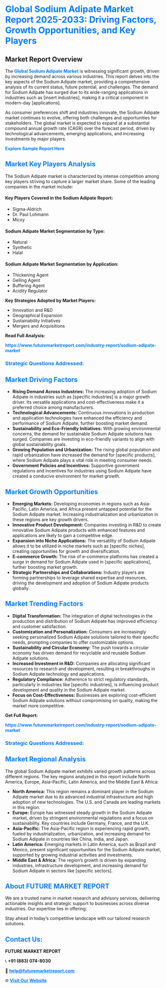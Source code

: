 <h1 style="color: #007BFF;">Global Sodium Adipate Market Report 2025-2033: Driving Factors, Growth Opportunities, and Key Players</h1>

<section id="overview">
<h2>Market Report Overview</h2>
<p>The <a href="https://www.futuremarketreport.com/industry-report/sodium-adipate-market" style="color: #007BFF; text-decoration: none;"><strong>Global Sodium Adipate Market</strong></a> is witnessing significant growth, driven by increasing demand across various industries. This report delves into the key aspects of the Sodium Adipate market, providing a comprehensive analysis of its current status, future potential, and challenges. The demand for Sodium Adipate has surged due to its wide-ranging applications in industries such as [insert industries], making it a critical component in modern-day [applications].</p>
<p>As consumer preferences shift and industries innovate, the Sodium Adipate market continues to evolve, offering both challenges and opportunities for stakeholders. The global market is expected to expand at a substantial compound annual growth rate (CAGR) over the forecast period, driven by technological advancements, emerging applications, and increasing investments by major players.</p>
</section>

<section id="overview">
<p><a href="https://www.futuremarketreport.com/request-sample/reportId=83060" style="color: #007BFF; text-decoration: none;"><strong>Explore Sample Report Here</strong></a></p>
</section>

<section id="key-players">
<h2 style="color: #007BFF;">Market Key Players Analysis</h2>
<p>The Sodium Adipate market is characterized by intense competition among key players striving to capture a larger market share. Some of the leading companies in the market include:</p>
<h4>Key Players Covered in the Sodium Adipate Report:</h4>
<ul><li>Sigma-Aldrich</li><li>Dr. Paul Lohmann</li><li>Micxy</li></ul>
<h4>Sodium Adipate Market Segmentation by Type:</h4>
<ul><li>Natural</li><li>Synthetic</li><li>Halal</li></ul>

<h4>Sodium Adipate Market Segmentation by Application:</h4>
<ul><li>Thickening Agent</li><li>Gelling Agent</li><li>Buffering Agent</li><li>Acidity Regulator</li></ul>
<p><strong>Key Strategies Adopted by Market Players:</strong></p>
<ul>
<li>Innovation and R&D</li>
<li>Geographical Expansion</li>
<li>Sustainability Initiatives</li>
<li>Mergers and Acquisitions</li>
</ul>
</section>

<section>
<p><strong>Read Full Analysis: </strong></p><a href="https://www.futuremarketreport.com/industry-report/sodium-adipate-market" style="color: #007BFF; text-decoration: none;"><strong>https://www.futuremarketreport.com/industry-report/sodium-adipate-market</strong></a>
<h3 style="color: #007BFF;">Strategic Questions Addressed:</h3>
</section>

<section id="driving-factors">
<h2 style="color: #007BFF;">Market Driving Factors</h2>
<ul>
<li><strong>Rising Demand Across Industries:</strong> The increasing adoption of Sodium Adipate in industries such as [specific industries] is a major growth driver. Its versatile applications and cost-effectiveness make it a preferred choice among manufacturers.</li>
<li><strong>Technological Advancements:</strong> Continuous innovations in production and application technologies have enhanced the efficiency and performance of Sodium Adipate, further boosting market demand.</li>
<li><strong>Sustainability and Eco-Friendly Initiatives:</strong> With growing environmental concerns, the demand for sustainable Sodium Adipate solutions has surged. Companies are investing in eco-friendly variants to align with global sustainability goals.</li>
<li><strong>Growing Population and Urbanization:</strong> The rising global population and rapid urbanization have increased the demand for [specific products], where Sodium Adipate plays a vital role in meeting consumer needs.</li>
<li><strong>Government Policies and Incentives:</strong> Supportive government regulations and incentives for industries using Sodium Adipate have created a conducive environment for market growth.</li>
</ul>
</section>

<section id="growth-opportunities">
<h2 style="color: #007BFF;">Market Growth Opportunities</h2>
<ul>
<li><strong>Emerging Markets:</strong> Developing economies in regions such as Asia-Pacific, Latin America, and Africa present untapped potential for the Sodium Adipate market. Increasing industrialization and urbanization in these regions are key growth drivers.</li>
<li><strong>Innovative Product Development:</strong> Companies investing in R&D to create innovative Sodium Adipate products with enhanced features and applications are likely to gain a competitive edge.</li>
<li><strong>Expansion into Niche Applications:</strong> The versatility of Sodium Adipate allows it to be utilized in niche markets such as [specific niches], creating opportunities for growth and diversification.</li>
<li><strong>E-commerce Growth:</strong> The rise of e-commerce platforms has created a surge in demand for Sodium Adipate used in [specific applications], further boosting market growth.</li>
<li><strong>Strategic Partnerships and Collaborations:</strong> Industry players are forming partnerships to leverage shared expertise and resources, driving the development and adoption of Sodium Adipate products globally.</li>
</ul>
</section>

<section id="trending-factors">
<h2 style="color: #007BFF;">Market Trending Factors</h2>
<ul>
<li><strong>Digital Transformation:</strong> The integration of digital technologies in the production and distribution of Sodium Adipate has improved efficiency and customer satisfaction.</li>
<li><strong>Customization and Personalization:</strong> Consumers are increasingly seeking personalized Sodium Adipate solutions tailored to their specific needs, prompting companies to offer customizable options.</li>
<li><strong>Sustainability and Circular Economy:</strong> The push towards a circular economy has driven demand for recyclable and reusable Sodium Adipate solutions.</li>
<li><strong>Increased Investment in R&D:</strong> Companies are allocating significant resources to research and development, resulting in breakthroughs in Sodium Adipate technology and applications.</li>
<li><strong>Regulatory Compliance:</strong> Adherence to strict regulatory standards, particularly in industries like [specific industries], is influencing product development and quality in the Sodium Adipate market.</li>
<li><strong>Focus on Cost-Effectiveness:</strong> Businesses are exploring cost-efficient Sodium Adipate solutions without compromising on quality, making the market more competitive.</li>
</ul>
</section>

<section>
<p><strong>Get Full Report: </strong></p><a href="https://www.futuremarketreport.com/industry-report/sodium-adipate-market" style="color: #007BFF; text-decoration: none;"><strong>https://www.futuremarketreport.com/industry-report/sodium-adipate-market</strong></a>
<h3 style="color: #007BFF;">Strategic Questions Addressed:</h3>
</section>


<section id="regional-analysis">
<h2 style="color: #007BFF;">Market Regional Analysis</h2>
<p>The global Sodium Adipate market exhibits varied growth patterns across different regions. The key regions analyzed in this report include North America, Europe, Asia-Pacific, Latin America, and the Middle East & Africa:</p>
<ul>
<li><strong>North America:</strong> This region remains a dominant player in the Sodium Adipate market due to its advanced industrial infrastructure and high adoption of new technologies. The U.S. and Canada are leading markets in this region.</li>
<li><strong>Europe:</strong> Europe has witnessed steady growth in the Sodium Adipate market, driven by stringent environmental regulations and a focus on sustainability. Key countries include Germany, France, and the U.K.</li>
<li><strong>Asia-Pacific:</strong> The Asia-Pacific region is experiencing rapid growth, fueled by industrialization, urbanization, and increasing demand for Sodium Adipate in countries like China, India, and Japan.</li>
<li><strong>Latin America:</strong> Emerging markets in Latin America, such as Brazil and Mexico, present significant opportunities for the Sodium Adipate market, supported by growing industrial activities and investments.</li>
<li><strong>Middle East & Africa:</strong> The region’s growth is driven by expanding industries, infrastructure development, and increasing demand for Sodium Adipate in sectors like [specific sectors].</li>
</ul>
</section>

<footer>
<h2 style="color: #007BFF;">About FUTURE MARKET REPORT</h2>
<p>We are a trusted name in market research and advisory services, delivering actionable insights and strategic support to businesses across diverse industries. Our expertise lies in offering:</p>

<p>Stay ahead in today’s competitive landscape with our tailored research solutions.</p>

<h2 style="color: #007BFF;">Contact Us:</h2>
<p><strong>FUTURE MARKET REPORT</strong></p>
<p>📞 <strong>+91 (883) 074-8030</strong></p>
<p>📧 <strong><a href="mailto:help@futuremarketreport.com" style="color: #007BFF;">help@futuremarketreport.com</a></strong></p>
<p>🌐 <strong><a href="https://www.futuremarketreport.com/" style="color: #007BFF;">Visit Our Website</a></strong></p>
</footer>